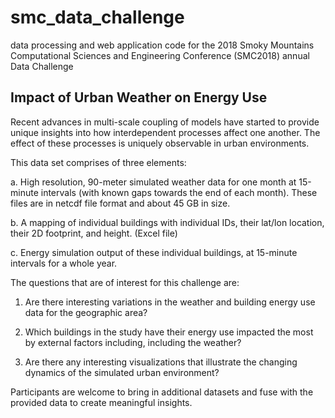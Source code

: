 # smc_data_challenge
data processing and web application code for the 2018 Smoky Mountains Computational Sciences and Engineering Conference (SMC2018) annual Data Challenge 

## Impact of Urban Weather on Energy Use
Recent advances in multi-scale coupling of models have started to provide unique insights into how interdependent processes affect one another. The effect of these processes is uniquely observable in urban environments.

This data set comprises of three elements:

a.	High resolution, 90-meter simulated weather data for one month at 15-minute intervals (with known gaps towards the end of each month). These files are in netcdf file format and about 45 GB in size.

b.	A mapping of individual buildings with individual IDs, their lat/lon location, their 2D footprint, and height. (Excel file)

c.	Energy simulation output of these individual buildings, at 15-minute intervals for a whole year.

The questions that are of interest for this challenge are:

1.	Are there interesting variations in the weather and building energy use data for the geographic area?

2.	Which buildings in the study have their energy use impacted the most by external factors including, including the weather?

3.	Are there any interesting visualizations that illustrate the changing dynamics of the simulated urban environment?

Participants are welcome to bring in additional datasets and fuse with the provided data to create meaningful insights.
